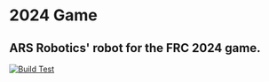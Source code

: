 # 2024 Game
## ARS Robotics' robot for the FRC 2024 game.

[![Build Test](https://github.com/frc538/2024-game/actions/workflows/main.yml/badge.svg)](https://github.com/frc538/2024-game/actions/workflows/main.yml)
